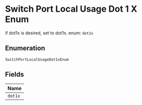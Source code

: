 
# Switch Port Local Usage Dot 1 X Enum

if dot1x is desired, set to dot1x. enum: `dot1x`

## Enumeration

`SwitchPortLocalUsageDot1xEnum`

## Fields

| Name |
|  --- |
| `dot1x` |


